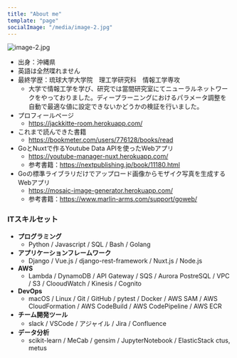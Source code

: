```yaml
---
title: "About me"
template: "page"
socialImage: "/media/image-2.jpg"
---
```

![image-2.jpg](/media/image-2.jpg)

- 出身：沖縄県
- 英語は全然喋れません
- 最終学歴：琉球大学大学院　理工学研究科　情報工学専攻
    - 大学で情報工学を学び、研究では當間研究室にてニューラルネットワークをやっておりました。ディープラーニングにおけるパラメータ調整を自動で最適な値に設定できないかどうかの検証を行いました。
- プロフィールページ
    - https://jackkitte-room.herokuapp.com/
- これまで読んできた書籍
    - https://bookmeter.com/users/776128/books/read
- GoとNuxtで作るYoutube Data APIを使ったWebアプリ
    - https://youtube-manager-nuxt.herokuapp.com/
    - 参考書籍：https://nextpublishing.jp/book/11180.html
- Goの標準ライブラリだけでアップロード画像からモザイク写真を生成するWebアプリ
    - https://mosaic-image-generator.herokuapp.com/
    - 参考書籍：https://www.marlin-arms.com/support/goweb/

### ITスキルセット
- **プログラミング**
    - Python / Javascript / SQL / Bash / Golang
- **アプリケーションフレームワーク**
    - Django / Vue.js / django-rest-framework / Nuxt.js / Node.js
- **AWS**
    - Lambda / DynamoDB / API Gateway / SQS / Aurora PostreSQL / VPC / S3 / ClooudWatch / Kinesis / Cognito
- **DevOps**
    - macOS / Linux / Git / GitHub / pytest / Docker / AWS SAM / AWS CloudFormation / AWS CodeBuild / AWS CodePipeline / AWS ECR
- **チーム開発ツール**
    - slack / VSCode / アジャイル / Jira / Confluence
- **データ分析**
    - scikit-learn / MeCab / gensim / JupyterNotebook / ElasticStack
ctus, metus